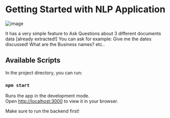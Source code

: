 # Getting Started with NLP Application
![image](https://github.com/muhammad2022sculptor/nlp_app_ui/assets/104428479/f3800923-d7c7-4692-9f50-77ad90cc3645)

It has a very simple feature to Ask Questions about 3 different documents data [already extracted!]
You can ask for example:
  Give me the dates discussed!
  What are the Business names?
  etc..
  
## Available Scripts

In the project directory, you can run:

### `npm start`

Runs the app in the development mode.\
Open [http://localhost:3000](http://localhost:3000) to view it in your browser.

Make sure to run the backend first!
